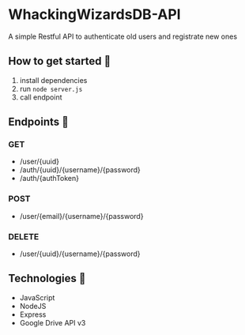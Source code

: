 # WhackingWizardsDB-API
A simple Restful API to authenticate old users and registrate new ones

## How to get started 🚀
1. install dependencies
2. run <code>node server.js</code>
3. call endpoint

## Endpoints 🏁
### GET
- /user/{uuid}
- /auth/{uuid}/{username}/{password}
- /auth/{authToken}

### POST
- /user/{email}/{username}/{password}

### DELETE
- /user/{uuid}/{username}/{password}

## Technologies 👾
- JavaScript
- NodeJS
- Express
- Google Drive API v3
